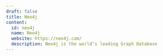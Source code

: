 ```yaml
---
draft: false
title: Neo4j
content:
  id: neo4j
  name: Neo4j
  website: https://neo4j.com/
  description: Neo4j is the world’s leading Graph Database
---
```

